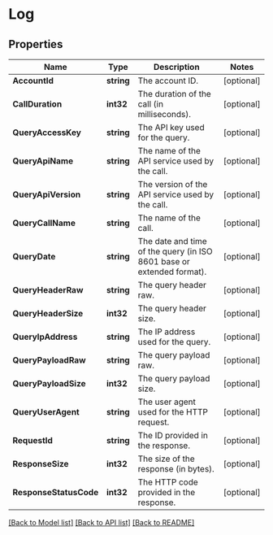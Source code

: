 # Log

## Properties

Name | Type | Description | Notes
------------ | ------------- | ------------- | -------------
**AccountId** | **string** | The account ID. | [optional] 
**CallDuration** | **int32** | The duration of the call (in milliseconds). | [optional] 
**QueryAccessKey** | **string** | The API key used for the query. | [optional] 
**QueryApiName** | **string** | The name of the API service used by the call. | [optional] 
**QueryApiVersion** | **string** | The version of the API service used by the call. | [optional] 
**QueryCallName** | **string** | The name of the call. | [optional] 
**QueryDate** | **string** | The date and time of the query (in ISO 8601 base or extended format). | [optional] 
**QueryHeaderRaw** | **string** | The query header raw. | [optional] 
**QueryHeaderSize** | **int32** | The query header size. | [optional] 
**QueryIpAddress** | **string** | The IP address used for the query. | [optional] 
**QueryPayloadRaw** | **string** | The query payload raw. | [optional] 
**QueryPayloadSize** | **int32** | The query payload size. | [optional] 
**QueryUserAgent** | **string** | The user agent used for the HTTP request. | [optional] 
**RequestId** | **string** | The ID provided in the response. | [optional] 
**ResponseSize** | **int32** | The size of the response (in bytes). | [optional] 
**ResponseStatusCode** | **int32** | The HTTP code provided in the response. | [optional] 

[[Back to Model list]](../README.md#documentation-for-models) [[Back to API list]](../README.md#documentation-for-api-endpoints) [[Back to README]](../README.md)


